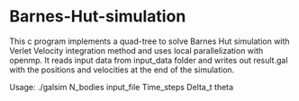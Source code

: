 # Barnes-Hut-simulation

This c program implements a quad-tree to solve Barnes Hut simulation with Verlet Velocity integration method and uses local parallelization with openmp. It reads input data from input_data folder and writes out result.gal with the positions and velocities at the end of the simulation.

Usage: ./galsim N_bodies input_file Time_steps Delta_t theta